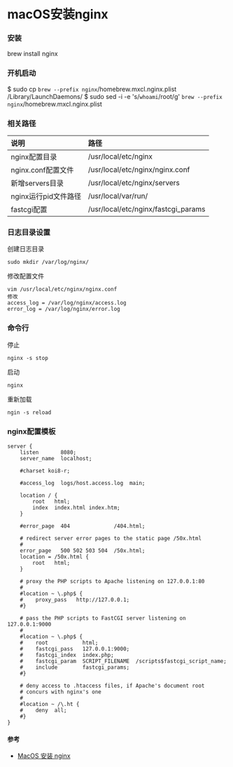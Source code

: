 
# macOS安装nginx

### 安装
  
  brew install nginx
  
### 开机启动
  
  $ sudo cp `brew --prefix nginx`/homebrew.mxcl.nginx.plist /Library/LaunchDaemons/
  $ sudo sed -i -e 's/`whoami`/root/g' `brew --prefix nginx`/homebrew.mxcl.nginx.plist

### 相关路径
  | 说明  | 路径 |
  | :--- | :--- |
  | nginx配置目录       | /usr/local/etc/nginx |
  | nginx.conf配置文件  | /usr/local/etc/nginx/nginx.conf |
  | 新增servers目录     | /usr/local/etc/nginx/servers |
  | nginx运行pid文件路径 | /usr/local/var/run/ |
  | fastcgi配置        | /usr/local/etc/nginx/fastcgi_params |


### 日志目录设置
  创建日志目录
    
    sudo mkdir /var/log/nginx/
  
  修改配置文件
  
    vim /usr/local/etc/nginx/nginx.conf
    修改
    access_log = /var/log/nginx/access.log
    error_log = /var/log/nginx/error.log

### 命令行
  停止
    
    nginx -s stop

  启动
    
    nginx

  重新加载
  
    ngin -s reload

### nginx配置模板
  ```
  server {
      listen       8080;
      server_name  localhost;

      #charset koi8-r;

      #access_log  logs/host.access.log  main;

      location / {
          root   html;
          index  index.html index.htm;
      }

      #error_page  404              /404.html;

      # redirect server error pages to the static page /50x.html
      #
      error_page   500 502 503 504  /50x.html;
      location = /50x.html {
          root   html;
      }

      # proxy the PHP scripts to Apache listening on 127.0.0.1:80
      #
      #location ~ \.php$ {
      #    proxy_pass   http://127.0.0.1;
      #}

      # pass the PHP scripts to FastCGI server listening on 127.0.0.1:9000
      #
      #location ~ \.php$ {
      #    root           html;
      #    fastcgi_pass   127.0.0.1:9000;
      #    fastcgi_index  index.php;
      #    fastcgi_param  SCRIPT_FILENAME  /scripts$fastcgi_script_name;
      #    include        fastcgi_params;
      #}

      # deny access to .htaccess files, if Apache's document root
      # concurs with nginx's one
      #
      #location ~ /\.ht {
      #    deny  all;
      #}
  }
  ```
  
#### 参考
* [MacOS 安装 nginx](https://www.cnblogs.com/iosdev/p/3345390.html)
